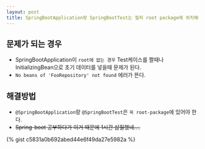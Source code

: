 ```yaml
---
layout: post
title: SpringBootApplication랑 SpringBootTest는 필히 root package에 위치해야한다.
---
```


## 문제가 되는 경우
- SpringBootApplication이 `root에 없는 경우` Test케이스를 짤때나 InitializingBean으로 초기 데이터를 넣을때 문제가 된다.
- `No beans of 'FooRepository' not found` 에러가 뜬다.

## 해결방법
- `@SpringBootApplication`랑 `@SpringBootTest`은 `꼭 root-package`에 있어야 한다.
- ~~Spring-boot 공부하다가 이거 때문에 1시간 삽질했네....~~

{% gist c5831a0b692abed44e6f49da27e5982a %}
